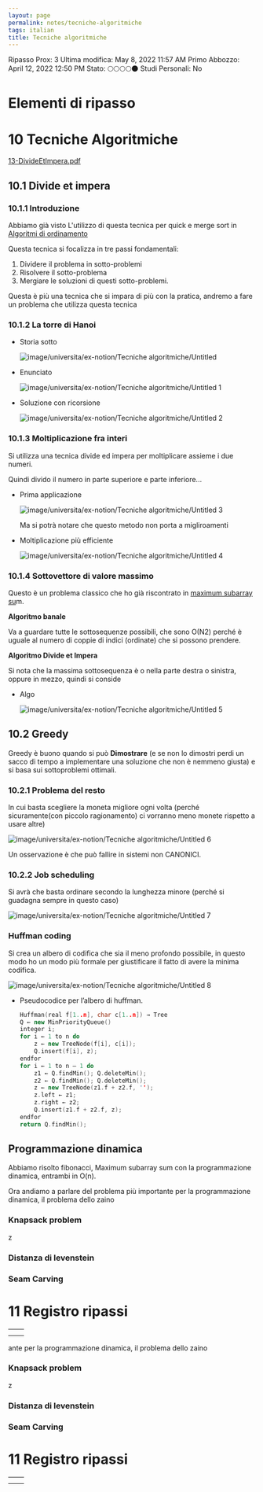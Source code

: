 ```yaml
---
layout: page
permalink: notes/tecniche-algoritmiche
tags: italian
title: Tecniche algoritmiche
---
```


Ripasso Prox: 3
Ultima modifica: May 8, 2022 11:57 AM
Primo Abbozzo: April 12, 2022 12:50 PM
Stato: 🌕🌕🌕🌕🌑
Studi Personali: No

# Elementi di ripasso

# 10 Tecniche Algoritmiche

[13-DivideEtImpera.pdf](Tecniche%20algoritmiche%200bb8874d51fd470896a78cb2a0b1c748/13-DivideEtImpera.pdf)

## 10.1 Divide et impera

### 10.1.1 Introduzione

Abbiamo già visto L'utilizzo di questa tecnica per quick e merge sort in [Algoritmi di ordinamento](/notes/algoritmi-di-ordinamento)

Questa tecnica si focalizza in tre passi fondamentali:

1. Dividere il problema in sotto-problemi
2. Risolvere il sotto-problema
3. Mergiare le soluzioni di questi sotto-problemi.

Questa è più una tecnica che si impara di più con la pratica, andremo a fare un problema che utilizza questa tecnica

### 10.1.2 La torre di Hanoi

- Storia sotto

    <img src="/images/notes/image/universita/ex-notion/Tecniche algoritmiche/Untitled.png" alt="image/universita/ex-notion/Tecniche algoritmiche/Untitled">


- Enunciato

    <img src="/images/notes/image/universita/ex-notion/Tecniche algoritmiche/Untitled 1.png" alt="image/universita/ex-notion/Tecniche algoritmiche/Untitled 1">

- Soluzione con ricorsione

    <img src="/images/notes/image/universita/ex-notion/Tecniche algoritmiche/Untitled 2.png" alt="image/universita/ex-notion/Tecniche algoritmiche/Untitled 2">


### 10.1.3 Moltiplicazione fra interi

Si utilizza una tecnica divide ed impera per moltiplicare assieme i due numeri.

Quindi divido il numero in parte superiore e parte inferiore...

- Prima applicazione

    <img src="/images/notes/image/universita/ex-notion/Tecniche algoritmiche/Untitled 3.png" alt="image/universita/ex-notion/Tecniche algoritmiche/Untitled 3">

    Ma si potrà notare che questo metodo non porta a migliroamenti

- Moltiplicazione più efficiente

    <img src="/images/notes/image/universita/ex-notion/Tecniche algoritmiche/Untitled 4.png" alt="image/universita/ex-notion/Tecniche algoritmiche/Untitled 4">


### 10.1.4 Sottovettore di valore massimo

Questo è un problema classico che ho già riscontrato in [maximum subarray su](https://cses.fi/problemset/task/1643)m.

**Algoritmo banale**

Va a guardare tutte le sottosequenze possibili, che sono O(N2) perché è uguale al numero di coppie di indici (ordinate) che si possono prendere.

**Algoritmo Divide et Impera**

Si nota che la massima sottosequenza è o nella parte destra o sinistra, oppure in mezzo, quindi si conside

- Algo

    <img src="/images/notes/image/universita/ex-notion/Tecniche algoritmiche/Untitled 5.png" alt="image/universita/ex-notion/Tecniche algoritmiche/Untitled 5">


## 10.2 Greedy

Greedy è buono quando si può **Dimostrare** (e se non lo dimostri perdi un sacco di tempo a implementare una soluzione che non è nemmeno giusta) e si basa sui sottoproblemi ottimali.

### 10.2.1 Problema del resto

In cui basta scegliere la moneta migliore ogni volta (perché sicuramente(con piccolo ragionamento) ci vorranno meno monete rispetto a usare altre)

<img src="/images/notes/image/universita/ex-notion/Tecniche algoritmiche/Untitled 6.png" alt="image/universita/ex-notion/Tecniche algoritmiche/Untitled 6">

Un osservazione è che può fallire in sistemi non CANONICI.

### 10.2.2 Job scheduling

Si avrà che basta ordinare secondo la lunghezza minore (perché si guadagna sempre in questo caso)

<img src="/images/notes/image/universita/ex-notion/Tecniche algoritmiche/Untitled 7.png" alt="image/universita/ex-notion/Tecniche algoritmiche/Untitled 7">

### Huffman coding

Si crea un albero di codifica che sia il meno profondo possibile, in questo modo ho un modo più formale per giustificare il fatto di avere la minima codifica.

<img src="/images/notes/image/universita/ex-notion/Tecniche algoritmiche/Untitled 8.png" alt="image/universita/ex-notion/Tecniche algoritmiche/Untitled 8">

- Pseudocodice per l’albero di huffman.

    ```cpp
    Huffman(real f[1..n], char c[1..n]) → Tree
    Q ← new MinPriorityQueue()
    integer i;
    for i ← 1 to n do
    	z ← new TreeNode(f[i], c[i]);
    	Q.insert(f[i], z);
    endfor
    for i ← 1 to n – 1 do
    	z1 ← Q.findMin(); Q.deleteMin();
    	z2 ← Q.findMin(); Q.deleteMin();
    	z ← new TreeNode(z1.f + z2.f, '');
    	z.left ← z1;
    	z.right ← z2;
    	Q.insert(z1.f + z2.f, z);
    endfor
    return Q.findMin();
    ```


## Programmazione dinamica

Abbiamo risolto fibonacci, Maximum subarray sum con la programmazione dinamica, entrambi in O(n).

Ora andiamo a parlare del problema più importante per la programmazione dinamica, il problema dello zaino

### Knapsack problem

z

### Distanza di levenstein

### Seam Carving

# 11 Registro ripassi

|  |  |
| --- | --- |
|  |  |
|  |  |
ante per la programmazione dinamica, il problema dello zaino

### Knapsack problem

z

### Distanza di levenstein

### Seam Carving

# 11 Registro ripassi

|  |  |
| --- | --- |
|  |  |
|  |  |